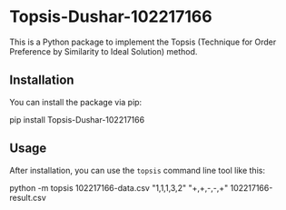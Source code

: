 # Topsis-Dushar-102217166

This is a Python package to implement the Topsis (Technique for Order Preference by Similarity to Ideal Solution) method.

## Installation

You can install the package via pip:

pip install Topsis-Dushar-102217166

## Usage

After installation, you can use the `topsis` command line tool like this:

python -m topsis 102217166-data.csv "1,1,1,3,2" "+,+,-,-,+" 102217166-result.csv
